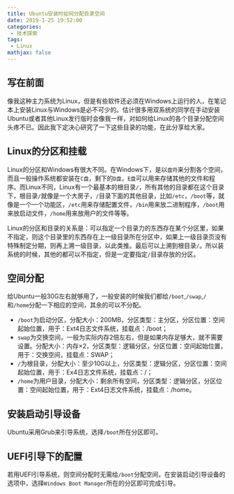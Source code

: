 ```yaml
---
title: Ubuntu安装时如何分配目录空间 
date: 2019-1-25 19:52:00
categories:
 - 技术探索
tags: 
 - Linux
mathjax: false
---
```


## 写在前面

像我这种主力系统为Linux，但是有些软件还必须在Windows上运行的人，在笔记本上安装Linux与Windows是必不可少的。估计很多用双系统的同学在手动安装Ubuntu或者其他Linux发行版时会像我一样，对如何给Linux的各个目录分配空间头疼不已。因此我下定决心研究了一下这些目录的功能，在此分享给大家。

## Linux的分区和挂载

Linux的分区和Windows有很大不同。在Windows下，是以`盘符`来分割各个空间，而且一般操作系统都安装在`C盘`，剩下的`D盘`，`E盘`可以用来存储其他的文件和程序。而Linux不同，Linux有一个最基本的根目录`/`，所有其他的目录都在这个目录下，根目录`/`就像是一个大房子，`/`目录下面的其他目录，比如`/etc`，`/boot`等，就像是一个一个功能区，`/etc`用来存储配置文件，`/bin`用来放二进制程序，`/boot`用来放启动文件，`/home`用来放用户的文件等等。

Linux的分区和目录的关系是：可以指定一个目录力的东西存在某个分区里，如果不指定，则这个目录里的东西存在上一级目录所在分区中，如果上一级目录页没有特殊制定分期，则再上溯一级目录，以此类推。最后可以上溯到根目录`/`。所以装系统的时候，其他的都可以不指定，但是一定要指定`/`目录存放的分区。

## 空间分配

给Ubuntu一般30G左右就够用了，一般安装的时候我们都给`/boot`,`/swap`,`/`和`/home`分配一下相应的空间，其余的可以不分配。

- `/boot`为启动分区，分配大小：200MB，分区类型：主分区，分区位置：空间起始位置，用于：Ext4日志文件系统，挂载点：/boot；
- `swap`为交换空间，一般为实际内存2倍左右，但是如果内存足够大，就不需要设置。分配大小：内存×2，分区类型：逻辑分区，分区位置：空间起始位置，用于：交换空间，挂载点：SWAP；
- `/`为根目录，分配大小：至少10G以上，分区类型：逻辑分区，分区位置：空间起始位置，用于：Ex4日志文件系统，挂载点：/；
- `/home`为用户目录，分配大小：剩余所有空间，分区类型：逻辑分区，分区位置：空间起始位置，用于：Ext4日志文件系统，挂载点：/home。

## 安装启动引导设备

Ubuntu采用Grub来引导系统，选择`/boot`所在分区即可。

## UEFI引导下的配置

若用UEFI引导系统，则空间分配时无需给`/boot`分配空间，在安装启动引导设备的选项中，选择`Windows Boot Manager`所在的分区即可完成引导。
